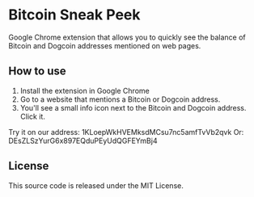 Bitcoin Sneak Peek
==================

Google Chrome extension that allows you to quickly see the balance of Bitcoin and Dogcoin addresses mentioned on web pages.

How to use
----------

1. Install the extension in Google Chrome
2. Go to a website that mentions a Bitcoin or Dogcoin address.
3. You'll see a small info icon next to the Bitcoin and Dogcoin address. Click it.

Try it on our address: 1KLoepWkHVEMksdMCsu7nc5amfTvVb2qvk
Or: DEsZLSzYurG6x897EQduPEyUdQGFEYmBj4

License
-------

This source code is released under the MIT License.
